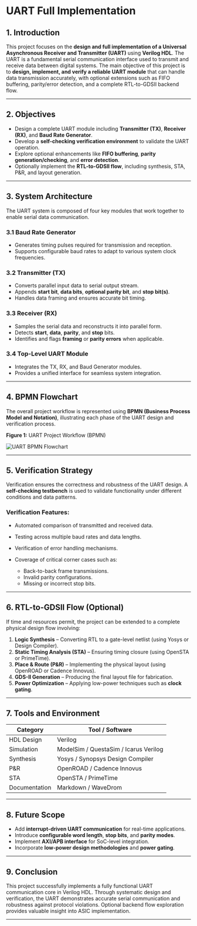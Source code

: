 
# UART Full Implementation

## 1. Introduction

This project focuses on the **design and full implementation of a Universal Asynchronous Receiver and Transmitter (UART)** using **Verilog HDL**.
The UART is a fundamental serial communication interface used to transmit and receive data between digital systems.
The main objective of this project is to **design, implement, and verify a reliable UART module** that can handle data transmission accurately, with optional extensions such as FIFO buffering, parity/error detection, and a complete RTL-to-GDSII backend flow.

---

## 2. Objectives

* Design a complete UART module including **Transmitter (TX)**, **Receiver (RX)**, and **Baud Rate Generator**.
* Develop a **self-checking verification environment** to validate the UART operation.
* Explore optional enhancements like **FIFO buffering**, **parity generation/checking**, and **error detection**.
* Optionally implement the **RTL-to-GDSII flow**, including synthesis, STA, P&R, and layout generation.

---

## 3. System Architecture

The UART system is composed of four key modules that work together to enable serial data communication.

### 3.1 Baud Rate Generator

* Generates timing pulses required for transmission and reception.
* Supports configurable baud rates to adapt to various system clock frequencies.

### 3.2 Transmitter (TX)

* Converts parallel input data to serial output stream.
* Appends **start bit**, **data bits**, **optional parity bit**, and **stop bit(s)**.
* Handles data framing and ensures accurate bit timing.

### 3.3 Receiver (RX)

* Samples the serial data and reconstructs it into parallel form.
* Detects **start**, **data**, **parity**, and **stop** bits.
* Identifies and flags **framing** or **parity errors** when applicable.

### 3.4 Top-Level UART Module

* Integrates the TX, RX, and Baud Generator modules.
* Provides a unified interface for seamless system integration.

---

## 4. BPMN Flowchart

The overall project workflow is represented using **BPMN (Business Process Model and Notation)**, illustrating each phase of the UART design and verification process.

**Figure 1:** UART Project Workflow (BPMN)

![UART BPMN Flowchart](Images/BPMN.png.png)

---

## 5. Verification Strategy

Verification ensures the correctness and robustness of the UART design.
A **self-checking testbench** is used to validate functionality under different conditions and data patterns.

### Verification Features:

* Automated comparison of transmitted and received data.
* Testing across multiple baud rates and data lengths.
* Verification of error handling mechanisms.
* Coverage of critical corner cases such as:

  * Back-to-back frame transmissions.
  * Invalid parity configurations.
  * Missing or incorrect stop bits.

---

## 6. RTL-to-GDSII Flow (Optional)

If time and resources permit, the project can be extended to a complete physical design flow involving:

1. **Logic Synthesis** – Converting RTL to a gate-level netlist (using Yosys or Design Compiler).
2. **Static Timing Analysis (STA)** – Ensuring timing closure (using OpenSTA or PrimeTime).
3. **Place & Route (P&R)** – Implementing the physical layout (using OpenROAD or Cadence Innovus).
4. **GDS-II Generation** – Producing the final layout file for fabrication.
5. **Power Optimization** – Applying low-power techniques such as **clock gating**.

---

## 7. Tools and Environment

| Category      | Tool / Software                       |
| ------------- | ------------------------------------- |
| HDL Design    | Verilog                               |
| Simulation    | ModelSim / QuestaSim / Icarus Verilog |
| Synthesis     | Yosys / Synopsys Design Compiler      |
| P&R           | OpenROAD / Cadence Innovus            |
| STA           | OpenSTA / PrimeTime                   |
| Documentation | Markdown / WaveDrom                   |

---

## 8. Future Scope

* Add **interrupt-driven UART communication** for real-time applications.
* Introduce **configurable word length**, **stop bits**, and **parity modes**.
* Implement **AXI/APB interface** for SoC-level integration.
* Incorporate **low-power design methodologies** and **power gating**.

---

## 9. Conclusion

This project successfully implements a fully functional UART communication core in Verilog HDL.
Through systematic design and verification, the UART demonstrates accurate serial communication and robustness against protocol violations.
Optional backend flow exploration provides valuable insight into ASIC implementation.

---